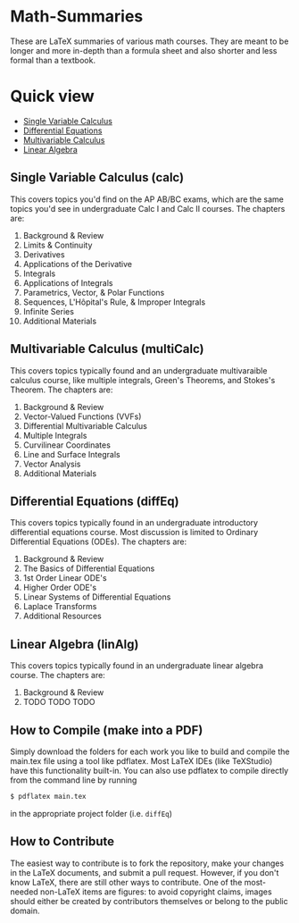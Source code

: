 # Math-Summaries

These are LaTeX summaries of various math courses. They are meant to be longer and more in-depth than a formula sheet and also shorter and less formal than a textbook.

# Quick view

-   [Single Variable Calculus](https://raw.githubusercontent.com/wmboyles/Math-Summaries/master/calc/main.pdf)
-   [Differential Equations](https://raw.githubusercontent.com/wmboyles/Math-Summaries/master/diffEq/main.pdf)
-   [Multivariable Calculus](https://raw.githubusercontent.com/wmboyles/Math-Summaries/master/multiCalc/main.pdf)
-   [Linear Algebra](https://raw.githubusercontent.com/wmboyles/Math-Summaries/master/linAlg/main.pdf)

## Single Variable Calculus (calc)

This covers topics you'd find on the AP AB/BC exams, which are the same topics you'd see in undergraduate Calc I and Calc II courses.
The chapters are:

1. Background & Review
2. Limits & Continuity
3. Derivatives
4. Applications of the Derivative
5. Integrals
6. Applications of Integrals
7. Parametrics, Vector, & Polar Functions
8. Sequences, L'Hôpital's Rule, & Improper Integrals
9. Infinite Series
10. Additional Materials

## Multivariable Calculus (multiCalc)

This covers topics typically found and an undergraduate multivaraible calculus course, like multiple integrals, Green's Theorems, and Stokes's Theorem.
The chapters are:

1. Background & Review
2. Vector-Valued Functions (VVFs)
3. Differential Multivariable Calculus
4. Multiple Integrals
5. Curvilinear Coordinates
6. Line and Surface Integrals
7. Vector Analysis
8. Additional Materials

## Differential Equations (diffEq)

This covers topics typically found in an undergraduate introductory differential equations course. Most discussion is limited to Ordinary Differential Equations (ODEs).
The chapters are:

1. Background & Review
2. The Basics of Differential Equations
3. 1st Order Linear ODE's
4. Higher Order ODE's
5. Linear Systems of Differential Equations
6. Laplace Transforms
7. Additional Resources

## Linear Algebra (linAlg)
This covers topics typically found in an undergraduate linear algebra course.
The chapters are:

1. Background & Review
2. TODO TODO TODO

## How to Compile (make into a PDF)

Simply download the folders for each work you like to build and compile the main.tex file using a tool like pdflatex. Most LaTeX IDEs (like TeXStudio) have this functionality built-in. You can also use pdflatex to compile directly from the command line by running

```bash
$ pdflatex main.tex
```

in the appropriate project folder (i.e. `diffEq`)

## How to Contribute

The easiest way to contribute is to fork the repository, make your changes in the LaTeX documents, and submit a pull request. However, if you don't know LaTeX, there are still other ways to contribute. One of the most-needed non-LaTeX items are figures: to avoid copyright claims, images should either be created by contributors themselves or belong to the public domain.
